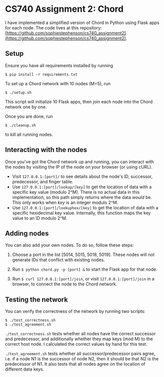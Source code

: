 # CS740 Assignment 2: Chord

I have implemented a simplified version of Chord in Python using Flask apps for each node. The code lives at this repository: [https://github.com/sophiestephenson/cs740_assignment2](https://github.com/sophiestephenson/cs740_assignment2).

## Setup
Ensure you have all requirements installed by running

    $ pip install -r requirements.txt

To set up a Chord network with 10 nodes (M=5), run

    $ ./setup.sh

This script will initialize 10 Flask apps, then join each node into the Chord network one by one. 

Once you are done, run

    $ ./cleanup.sh

to kill all running nodes.

## Interacting with the nodes
Once you've got the Chord network up and running, you can interact with the nodes by visiting the IP of the node on your browser (or using cURL). 
- Visit ```127.0.0.1:[port]/``` to see details about the node's ID, successor, predecessor, and finger table. 
- Use ```127.0.0.1:[port]/lookup/[key]``` to get the location of data with a specific key value (modulo 2^M). There is no actual data in this implementation, so this path simply returns where the data *would* be. This only works when *key* is an integer modulo 2^M.
- Use ```127.0.0.1:[port]/lookuphex/[key]``` to get the location of data with a specific hexidecimal key value. Internally, this function maps the key value to an ID modulo 2^M.

## Adding nodes
You can also add your own nodes. To do so, follow these steps:
1. Choose a port in the list [5014, 5015, 5018, 5019]. These nodes will not generate IDs that conflict with existing nodes.
2. Run ```$ python chord.py -p [port] &``` to start the Flask app for that node.

3. Run ```$ curl 127.0.0.1:[port]/join```, or visit ```127.0.0.1:[port]/join``` in a browser, to connect the node to the Chord network.

## Testing the network
You can verify the correctness of the network by running two scripts:

    $ ./test_correctness.sh
    $ ./test_agreement.sh

```./test_correctness.sh``` tests whether all nodes have the correct successor and predecessor, and additionally whether they map keys (mod M) to the correct host node. I calculated the correct values by hand for this test. 

```./test_agreement.sh``` tests whether all successor/predecessor pairs agree, i.e. if a node N1 is the successor of node N2, then it should be that N2 is the predecessor of N1. It also tests that all nodes agree on the location of different data keys. 